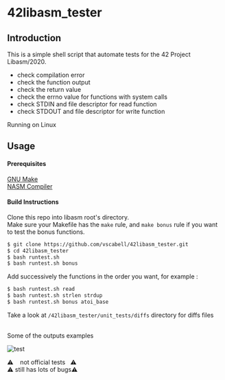 # 42libasm_tester

## Introduction

This is a simple shell script that automate tests for the 42 Project Libasm/2020.

* check compilation error
* check the function output
* check the return value
* check the errno value for functions with system calls
* check STDIN and file descriptor for read function
* check STDOUT and file descriptor for write function

Running on Linux

## Usage

#### Prerequisites

[GNU Make](https://www.gnu.org/software/make/)\
[NASM Compiler](https://www.nasm.us)

#### Build Instructions

Clone this repo into libasm root's directory.\
Make sure your Makefile has the `make` rule, and `make bonus` rule if you want to test the bonus functions.

```bash
$ git clone https://github.com/vscabell/42libasm_tester.git
$ cd 42libasm_tester
$ bash runtest.sh
$ bash runtest.sh bonus
```

Add successively the functions in the order you want, for example :

```bash
$ bash runtest.sh read
$ bash runtest.sh strlen strdup
$ bash runtest.sh bonus atoi_base
```

Take a look at `/42libasm_tester/unit_tests/diffs` directory for diffs files

\
Some of the outputs examples

![test](https://user-images.githubusercontent.com/56961723/93936914-40a98b80-fcfd-11ea-9066-5f5e90b19e82.png)

:warning: &nbsp;&nbsp;&nbsp;not official tests&nbsp;&nbsp;&nbsp;:warning:\
:warning: still has lots of bugs:warning:
